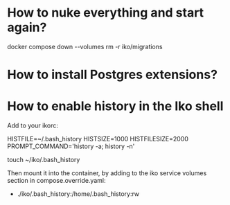 # How to nuke everything and start again?

docker compose down --volumes
rm -r iko/migrations

# How to install Postgres extensions?

# How to enable history in the Iko shell

Add to your ikorc:

HISTFILE=~/.bash_history
HISTSIZE=1000
HISTFILESIZE=2000
PROMPT_COMMAND='history -a; history -n'

touch ~/iko/.bash_history

Then mount it into the container, by adding to the iko service volumes section
in compose.override.yaml:

- ./iko/.bash_history:/home/.bash_history:rw
